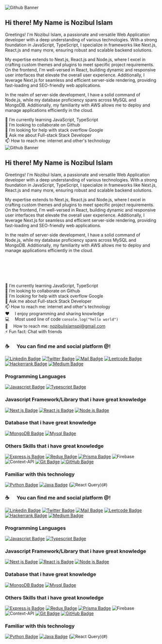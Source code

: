 ![Github Banner](assets/github-banner.jpg)

## Hi there! My Name is Nozibul Islam

Greetings! I'm Nozibul Islam, a passionate and versatile  Web Application developer with a deep understanding of various technologies. With a strong foundation in JavaScript, TypeScript, I specialize in frameworks like Next.js, React.js and many more, ensuring robust and scalable backend solutions.

My expertise extends to Next.js, React.js and Node.js, where I excel in crafting custom themes and plugins to meet specific project requirements. On the frontend, I'm well-versed in React, building dynamic and responsive user interfaces that elevate the overall user experience. Additionally, I leverage Next.js for seamless and efficient server-side rendering, providing fast-loading and SEO-friendly web applications.

In the realm of server-side development, I have a solid command of Node.js, while my database proficiency spans across MySQL and MongoDB. Additionally, my familiarity with AWS allows me to deploy and manage applications efficiently in the cloud.



🌱 I’m currently learning JavaScript, TypeScript <br/>
👯 I’m looking to collaborate on Github <br/>
🤔 I’m looking for help with stack overflow Google <br/>
💬 Ask me about Full-stack Stack Developer <br/>
📫 How to reach me: internet and other's technology <br/>
![Github Banner](assets/github-banner.jpg)

## Hi there! My Name is Nozibul Islam

Greetings! I'm Nozibul Islam, a passionate and versatile  Web Application developer with a deep understanding of various technologies. With a strong foundation in JavaScript, TypeScript, I specialize in frameworks like Next.js, React.js and many more, ensuring robust and scalable backend solutions.

My expertise extends to Next.js, React.js and Node.js, where I excel in crafting custom themes and plugins to meet specific project requirements. On the frontend, I'm well-versed in React, building dynamic and responsive user interfaces that elevate the overall user experience. Additionally, I leverage Next.js for seamless and efficient server-side rendering, providing fast-loading and SEO-friendly web applications.

In the realm of server-side development, I have a solid command of Node.js, while my database proficiency spans across MySQL and MongoDB. Additionally, my familiarity with AWS allows me to deploy and manage applications efficiently in the cloud. <br /> <br /> <br /> <br /><br /><br />



🌱 I’m currently learning JavaScript, TypeScript <br/>
👯 I’m looking to collaborate on Github <br/>
🤔 I’m looking for help with stack overflow Google <br/>
💬 Ask me about Full-stack Stack Developer <br/>
📫 How to reach me: internet and other's technology <br/>
:hearts: &emsp;I enjoy programming and sharing knowledge <br/>
:computer: &emsp;Most used line of code `console.log("hello world")` <br/>
:e-mail: &emsp;How to reach me: nozibulislamspi@gmail.com<br/>
⚡ Fun fact: Chat with friends <br/>




### :coffee: &emsp; You can find me and social platform @!

[![Linkedin Badge](https://img.shields.io/badge/LinkedIn-0077B5?style=for-the-badge&logo=linkedin&logoColor=white)](https://www.linkedin.com/in/Nozibul/) 
[![Twitter Badge](https://img.shields.io/badge/Twitter-1DA1F2?style=for-the-badge&logo=twitter&logoColor=white)](https://twitter.com/Nozibul8) 
[![Mail Badge](https://img.shields.io/badge/Gmail-D14836?style=for-the-badge&logo=gmail&logoColor=white)](mailto:nozibulislamspi@gmail.com)
[![Leetcode Badge](https://img.shields.io/badge/-LeetCode-FFA116?style=for-the-badge&logo=LeetCode&logoColor=black)](https://leetcode.com/u/Nozibul_Islam/) 
[![Hackerrank Badge](https://img.shields.io/badge/-Hackerrank-00EA64?style=flat&logo=HackerRank&logoColor=white)](https://www.hackerrank.com/profile/nozibulislamspi) 
[![Medium Badge](https://img.shields.io/badge/Medium-12100E?style=for-the-badge&logo=medium&logoColor=white)](https://medium.com/@nozibulislamspi)




### Programming Languages

[![Javascript Badge](https://img.shields.io/badge/-Javascript-F0DB4F?style=for-the-badge&labelColor=black&logo=javascript&logoColor=F0DB4F)](#) 
[![Typescript Badge](https://img.shields.io/badge/-Typescript-007acc?style=for-the-badge&labelColor=black&logo=typescript&logoColor=007acc)](#)




### Javascript Framework/Library that i have great knowledge

[![Next js Badge](https://img.shields.io/badge/-Next.js-192a56?style=for-the-badge&labelColor=black&logo=next.js&logoColor=ffffff)](#)
[![React js Badge](https://img.shields.io/badge/-React-61DBFB?style=for-the-badge&labelColor=black&logo=react&logoColor=61DBFB)](#)
[![Node js Badge](https://img.shields.io/badge/-nodejs-3C873A?style=for-the-badge&labelColor=black&logo=node.js&logoColor=3C873A)](#)




### Database that i have great knowledge
[![MongoDB Badge](https://img.shields.io/badge/Redux-593D88?style=for-the-badge&logo=redux&logoColor=white)](#)
[![Mysql Badge](https://img.shields.io/badge/MySQL-00000F?style=for-the-badge&logo=mysql&logoColor=white)](#)




### Others Skills that i have great knowledge

[![Express.js Badge](https://img.shields.io/badge/Express.js-404D59?style=for-the-badge)](#)
[![Redux Badge](https://img.shields.io/badge/Redux-593D88?style=for-the-badge&logo=redux&logoColor=white)](#)
[![Prisma Badge](https://img.shields.io/badge/Prisma-3982CE?style=for-the-badge&logo=Prisma&logoColor=white)](#)
![Firebase](https://img.shields.io/badge/firebase-%23039BE5.svg?style=for-the-badge&logo=firebase)
![Context-API](https://img.shields.io/badge/Context--Api-000000?style=for-the-badge&logo=react)
[![Git Badge](https://img.shields.io/badge/GIT-E44C30?style=for-the-badge&logo=git&logoColor=white)](#)
[![GitHub Badge](https://img.shields.io/badge/GitHub-100000?style=flat&logo=github&logoColor=white)](#)




### Familiar with this technology

[![Python Badge](https://img.shields.io/badge/Python-3776AB?style=for-the-badge&logo=python&logoColor=white)](#)
[![Java Badge](https://img.shields.io/badge/Java-ED8B00?style=for-the-badge&logo=openjdk&logoColor=white)](#)
(![React Query](https://img.shields.io/badge/-React%20Query-FF4154?style=for-the-badge&logo=react%20query&logoColor=white))(#)




### :coffee: &emsp; You can find me and social platform @!

[![Linkedin Badge](https://img.shields.io/badge/LinkedIn-0077B5?style=for-the-badge&logo=linkedin&logoColor=white)](https://www.linkedin.com/in/Nozibul/) 
[![Twitter Badge](https://img.shields.io/badge/Twitter-1DA1F2?style=for-the-badge&logo=twitter&logoColor=white)](https://twitter.com/Nozibul8) 
[![Mail Badge](https://img.shields.io/badge/Gmail-D14836?style=for-the-badge&logo=gmail&logoColor=white)](mailto:nozibulislamspi@gmail.com)
[![Leetcode Badge](https://img.shields.io/badge/-LeetCode-FFA116?style=for-the-badge&logo=LeetCode&logoColor=black)](https://leetcode.com/u/Nozibul_Islam/) 
[![Hackerrank Badge](https://img.shields.io/badge/-Hackerrank-00EA64?style=flat&logo=HackerRank&logoColor=white)](https://www.hackerrank.com/profile/nozibulislamspi) 
[![Medium Badge](https://img.shields.io/badge/Medium-12100E?style=for-the-badge&logo=medium&logoColor=white)](https://medium.com/@nozibulislamspi)




### Programming Languages

[![Javascript Badge](https://img.shields.io/badge/-Javascript-F0DB4F?style=for-the-badge&labelColor=black&logo=javascript&logoColor=F0DB4F)](#) 
[![Typescript Badge](https://img.shields.io/badge/-Typescript-007acc?style=for-the-badge&labelColor=black&logo=typescript&logoColor=007acc)](#)



### Javascript Framework/Library that i have great knowledge

[![Next js Badge](https://img.shields.io/badge/-Next.js-192a56?style=for-the-badge&labelColor=black&logo=next.js&logoColor=ffffff)](#)
[![React js Badge](https://img.shields.io/badge/-React-61DBFB?style=for-the-badge&labelColor=black&logo=react&logoColor=61DBFB)](#)
[![Node js Badge](https://img.shields.io/badge/-nodejs-3C873A?style=for-the-badge&labelColor=black&logo=node.js&logoColor=3C873A)](#)




### Database that i have great knowledge
[![MongoDB Badge](https://img.shields.io/badge/Redux-593D88?style=for-the-badge&logo=redux&logoColor=white)](#)
[![Mysql Badge](https://img.shields.io/badge/MySQL-00000F?style=for-the-badge&logo=mysql&logoColor=white)](#)




### Others Skills that i have great knowledge

[![Express.js Badge](https://img.shields.io/badge/Express.js-404D59?style=for-the-badge)](#)
[![Redux Badge](https://img.shields.io/badge/Redux-593D88?style=for-the-badge&logo=redux&logoColor=white)](#)
[![Prisma Badge](https://img.shields.io/badge/Prisma-3982CE?style=for-the-badge&logo=Prisma&logoColor=white)](#)
![Firebase](https://img.shields.io/badge/firebase-%23039BE5.svg?style=for-the-badge&logo=firebase)
![Context-API](https://img.shields.io/badge/Context--Api-000000?style=for-the-badge&logo=react)
[![Git Badge](https://img.shields.io/badge/GIT-E44C30?style=for-the-badge&logo=git&logoColor=white)](#)
[![GitHub Badge](https://img.shields.io/badge/GitHub-100000?style=flat&logo=github&logoColor=white)](#)




### Familiar with this technology

[![Python Badge](https://img.shields.io/badge/Python-3776AB?style=for-the-badge&logo=python&logoColor=white)](#)
[![Java Badge](https://img.shields.io/badge/Java-ED8B00?style=for-the-badge&logo=openjdk&logoColor=white)](#)
(![React Query](https://img.shields.io/badge/-React%20Query-FF4154?style=for-the-badge&logo=react%20query&logoColor=white))(#)


